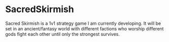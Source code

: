 # SacredSkirmish
Sacred Skirmish is a 1v1 strategy game I am currently developing. It will be set in an ancient/fantasy world with different factions who worship different gods fight each other until only the strongest survives.
